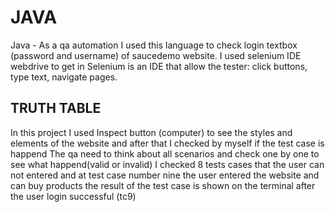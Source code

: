 # JAVA 
Java - As a qa automation I used this language to check login textbox (password and username) of saucedemo website. I used selenium IDE webdrive to get in 
Selenium is an IDE that allow the tester: click buttons, type text, navigate pages.
## TRUTH TABLE
In this project I used Inspect button (computer) to see the styles and elements of the website and after that I checked by myself if the test case is happend
The qa need to think about all scenarios and check one by one to see what happend(valid or invalid)
I checked 8 tests cases that the user can not entered and at test case number nine the user entered the website and can buy products the result of the test case is shown on the terminal after the user login successful (tc9)

